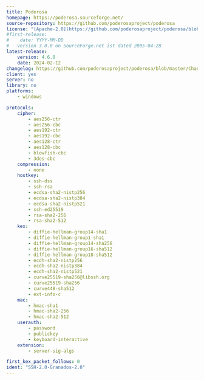 ```yaml
---
title: Poderosa
homepage: https://poderosa.sourceforge.net/
source-repository: https://github.com/poderosaproject/poderosa
license: "[Apache-2.0](https://github.com/poderosaproject/poderosa/blob/master/LICENSE.txt)"
#first-release:
#    date: YYYY-MM-DD
#   version 3.0.0 on SourceForge.net ist dated 2005-04-28
latest-release:
    version: 4.6.0
    date: 2024-02-12
changelog: https://github.com/poderosaproject/poderosa/blob/master/ChangeLog.txt
client: yes
server: no
library: no
platforms:
    - windows

protocols:
    cipher:
        - aes256-ctr
        - aes256-cbc
        - aes192-ctr
        - aes192-cbc
        - aes128-ctr
        - aes128-cbc
        - blowfish-cbc
        - 3des-cbc
    compression:
        - none
    hostkey:
        - ssh-dss
        - ssh-rsa
        - ecdsa-sha2-nistp256
        - ecdsa-sha2-nistp384
        - ecdsa-sha2-nistp521
        - ssh-ed25519
        - rsa-sha2-256
        - rsa-sha2-512
    kex:
        - diffie-hellman-group14-sha1
        - diffie-hellman-group1-sha1
        - diffie-hellman-group14-sha256
        - diffie-hellman-group16-sha512
        - diffie-hellman-group18-sha512
        - ecdh-sha2-nistp256
        - ecdh-sha2-nistp384
        - ecdh-sha2-nistp521
        - curve25519-sha256@libssh.org
        - curve25519-sha256
        - curve448-sha512
        - ext-info-c
    mac:
        - hmac-sha1
        - hmac-sha2-256
        - hmac-sha2-512
    userauth:
        - password
        - publickey
        - keyboard-interactive
    extension:
        - server-sig-algs

first_kex_packet_follows: 0
ident: "SSH-2.0-Granados-2.0"
---
```

